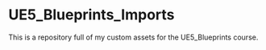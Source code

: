 # UE5_Blueprints_Imports
This is a repository full of my custom assets for the UE5_Blueprints course.
